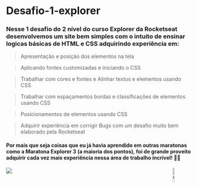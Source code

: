 # Desafio-1-explorer
<h3>
  Nesse 1 desafio do 2 nível do curso Explorer da Rocketseat desenvolvemos um site bem simples com o intuito de ensinar logicas básicas de HTML e CSS adquirindo experiência em:
</h3>

> Apresentação e posição dos elementos na tela

> Aplicando fontes customizadas e iniciando o CSS

> Trabalhar com cores e fontes e Alinhar textos e elementos usando CSS

> Trabalhar com espaçamentos bordas e classificações de elementos usando CSS

> Posicionamentos de elementos usando CSS

> Adquirir experiência em corrigir Bugs com um desafio muito bem elaborado pela Rocketseat

<h4>
  Por mais que seja  coisas que eu já havia aprendido em outras maratonas como a Maratona Explorer 3 (a maioria dos pontos), foi de grande proveito adquirir cada vez mais experiência nessa área de trabalho incrível! 🚀💜 
</h4>

 <a href="https://www.figma.com/file/fAvYZz4dPV5MfhL77XkqkD/Explorer---Projeto-01/duplicate" target="_blank"><img src="https://img.shields.io/badge/Figma-F24E1E?style=for-the-badge&logo=figma&logoColor=white" target="_blank"></a>
<img width="10%" align="right" alt="Github Image" src="https://github.com/SP-XD/SP-XD/blob/main/images/linux_rounded.gif?raw=true" />
